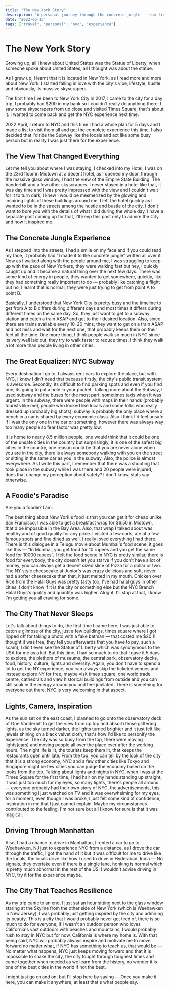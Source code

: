 ```yaml
---
title: "The New York Story"
description: "A personal journey through the concrete jungle - from first impressions to falling in love with NYC's energy, culture, and endless possibilities."
date: "2022-05-15"
tags: ["travel", "personal", "nyc", "experience"]
---
```


# The New York Story

Growing up, all I knew about United States was the Statue of Liberty, when someone spoke about United States, all I thought was about the statue.

As I grew up, I learnt that it is located in New York, as I read more and more about New York, I started falling in love with the city's vibe, lifestyle, hustle and obviously, its massive skyscrapers.

The first time I've been to New York City in 2017, I came to the city for a day trip, I probably had $200 in my bank so I couldn't really do anything there, I saw some skyscrapers from up close and visited Times Square, that's about it. I wanted to come back and get the NYC experience next time.

2022 April, I return to NYC and this time I had a whole plan for 5 days and I made a list to visit them all and get the complete experience this time. I also decided that I'd ride the Subway like the locals and act like some busy person but in reality I was just there for the experience.

## The View That Changed Everything

Let me tell you about where I was staying, I checked into my Hotel, I was on the 23rd floor in Midtown at a decent hotel, as I opened my door, through the massive glass window, I had the view of the Empire State Building, The Vanderbilt and a few other skyscrapers. I never stayed in a hotel like that, it was day time and I was pretty impressed with the view and I couldn't wait for it to turn dark, I knew I would be mesmerized by the glowing and inspiring lights of these buildings around me. I left the hotel quickly as I wanted to be in the streets among the hustle and bustle of the city, I don't want to bore you with the details of what I did during the whole day, I have a separate post coming up for that, I'll keep this post only to admire the City and how it inspired me.

## The Concrete Jungle Experience

As I stepped into the streets, I had a smile on my face and if you could read my face, it probably had "I made it to the concrete jungle" written all over it. Now as I walked along with the people around me, I was struggling to keep up with the pace of New Yorkers, they were walking fast but hey, I quickly caught up and it became a natural thing over the next few days. There was some kind of energy in people, they wanted to get somewhere, quickly, like they had something really important to do — probably like catching a flight but no, I learnt that is normal, they were just trying to get from point A to point B.

Basically, I understood that New York City is pretty busy and the timeline to get from A to B differs during different days and most times it differs during different times on the same day. So, they just want to get to a subway station and catch a train ASAP and get to their desired location. Also, since there are trains available every 10–20 mins, they want to get on a train ASAP and not miss and wait for the next one, that probably keeps them on their feet all the time. One more thing, I think people walk so much in NYC since its very well laid out, they try to walk faster to reduce times. I think they walk a lot more than people living in other cities.

## The Great Equalizer: NYC Subway

Every destination I go to, I always rent cars to explore the place, but with NYC, I knew I din't need that because firstly, the city's public transit system is awesome. Secondly, its difficult to find parking spots and even if you find one, its going to put a hole in your pocket. Talking more about the Subway, I used subway and the buses for the most part, sometimes taxis when it was urgent. In the subway, there were people with maps in their hands (probably tourists like me), people who looked like locals and some folks who really dressed up (probably big shots), subway is probably the only place where a bench in a car is shared by every economic class. Also I think I'd feel unsafe if I was the only one in the car or something, however there was always way too many people so fear factor was pretty low.

It is home to nearly 8.5 million people, one would think that it could be one of the unsafe cities in the country but surprisingly, it is one of the safest big cities in the country, one reason could be that you are never alone when you are in the city, there is always somebody walking with you on the street or sitting in the same car as you in the subway. Also, the police is almost everywhere. As I write this part, I remember that there was a shooting that took place in the subway while I was there and 20 people were injured, does that change my perception about safety? I don't know, stats say otherwise.

## A Foodie's Paradise

Are you a foodie? I am.

The best thing about New York's food is that you can get it for cheap unlike San Francisco, I was able to get a breakfast wrap for $6.50 in Midtown, that'd be impossible in the Bay Area. Also, that wrap I talked about was healthy and of good quality for any price. I visited a few carts, ate at a few famous spots and fine dined as well, I really loved everything I had there. There is this dialogue in a Telugu movie about Mumbai's food scene, it goes like this — "In Mumbai, you get food for 10 rupees and you get the same food for 10000 rupees", I felt the food scene in NYC is pretty similar, there is food for everybody, the city doesn't let you starve if you don't have a lot of money, you can always get a decent sized slice of Pizza for a dollar or two. The NY style cheesecake at Junior's was crazy delicious and soft, never had a softer cheesecake than that, it just melted in my mouth. Chicken over Rice from the Halal Guys was pretty tasty too, I've had halal guys in other cities, I don't know if it is the city or something else but the NYC Branch Halal Guys's quality and quantity was higher. Alright, I'll stop at that, I know I'm getting you all craving for some.

## The City That Never Sleeps

Let's talk about things to do, the first time I came here, I was just able to catch a glimpse of the city, just a few buildings, times square where I got ripped off for taking a photo with a fake batman — that costed me $20 (I thought it was free, they tell you afterwards that you have to pay, such a scam), I din't even see the Statue of Liberty which was synonymous to the USA for me as a kid. But this time, I had so much to do that I gave it 5 days to explore, the plethora of museums, the central park, observatory decks, food, history, culture, lights and diversity. Again, you don't have to spend a lot to get the NY experience, you can always skip the ticketed venues and instead explore NY for free, maybe visit times square, one world trade centre, cathedrals and view historical buildings from outside and you can still soak in the energy around you and feel jubilated. There is something for everyone out there, NYC is very welcoming in that aspect.

## Lights, Camera, Inspiration

As the sun set on the east coast, I planned to go onto the observatory deck of One Vanderbilt to get the view from up top and absorb those glittering lights, as the sky turned darker, the lights turned brighter and it just felt like jewels shining on a black velvet cloth, that's how I'd like to personify the experience. The city was so busy from the top, there were moving lights(cars) and moving people all over the place ever after the working hours. The night life is lit, the tourists keep them lit, that keeps the restaurants open until late. From the top, you can tell by the look of the city that it is a strong economy, NYC and a few other cities like Tokyo and Singapore might be few cities you can judge the economy based on the looks from the top. Talking about lights and nights in NYC, when I was at the Times Square for the first time, I had hair on my hands standing up straight, it was just too much for my eyes, so many lights, there's people all around — everyone probably had their own story of NYC, the advertisements, this was something I just watched on TV and it was overwhelming for my eyes, for a moment, even though I was broke, I just felt some kind of confidence, inspiration in me that I just cannot explain. Maybe my circumstances contributed to the feeling, I'm not sure but all I know for sure is that it was magical.

## Driving Through Manhattan

Also, I had a chance to drive in Manhattan, I rented a car to go to Weehawken, NJ just to experience NYC from a distance, as I drove the car through the traffic, I got the hand of it but it was difficult for me to drive like the locals, the locals drive like how I used to drive in Hyderabad, India — No signals, they overtake even if there is a single lane, honking is normal which is pretty much abnormal in the rest of the US, I wouldn't advise driving in NYC, try it for the experience maybe.

## The City That Teaches Resilience

As my trip came to an end, I just sat an hour sitting next to the glass window staring at the Skyline from the other side of New York (which is Weehawken in New Jersey), I was probably just getting inspired by the city and admiring its beauty. This is a city that I would probably never get tired of, there is so much to do for everyone, if I wasn't an outdoor person who loves California's vast outdoors with beaches and mountains, I would probably rush to stay in NYC but for now, California is where my home is. With that being said, NYC will probably always inspire and motivate me to move forward no matter what, if NYC has something to teach us, that would be — No matter what happens, NYC just keeps moving forward and that it is impossible to shake the city, the city fought through toughest times and came together when needed as we learn from the history, no wonder it is one of the best cities in the world if not the best.

I might just go on and on, but I'll stop here by saying — Once you make it here, you can make it anywhere, at least that's what people say.
